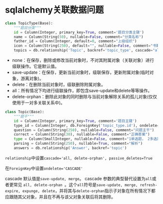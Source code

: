 # sqlalchemy关联数据问题

`````python
class TopicType(Base):
    """题目分类"""
    id = Column(Integer, primary_key=True, comment='题目分类主键')
    name = Column(String(50), nullable=False, comment="分类名称")
    father_id = Column(Integer, default=0, comment="上级组织")
    icon = Column(String(250), default="", nullable=False, comment="书籍图标")
    topics = db.relationship('Topic', backref='topic_type', cascade="all, delete-orphan", passive_deletes=True)
`````

* none：在保存，删除或修改当前对象时，不对其附属对象（关联对象）进行级联操作。它是默认值。
* save-update：在保存，更新当前对象时，级联保存，更新附属对象(临时对象，游离对象)。
* delete：在删除当前对象时，级联删除附属对象。
* all：所有情况下均进行级联操作，即包含save-update和delete等等操作。
* delete-orphan：删除此对象的同时删除与当前对象解除关系的孤儿对象(仅仅使用于一对多关联关系中)。

````python
class Topic(Base):
    """题干"""
    id = Column(Integer, primary_key=True, comment='题目主键')
    type_id = Column(Integer, db.ForeignKey('topic_type.id'), ondelete='CASCADE', comment="题目分类")
    question = Column(String(250), nullable=False, comment="问题主干")
    correct = Column(String(30), nullable=False, comment="正确答案")
    type = Column(SmallInteger, nullable=False, comment="1单选题， 2多选题， 3判断题")
    parsing = Column(String(250), nullable=True, comment="解析")
    answers = db.relationship('Answer', backref='topic')
````

`relationship`中设置`cascade='all, delete-orphan', passive_deletes=True`

在`ForeignKey`中设置`ondelete='CASCADE'`

 cascade 默认值是` save-update, merge `。 cascade 参数的典型替代设置为` all `或者更常见 `all, delete-orphan `。这个` all `符号是` save-update, merge, refresh-expire, expunge, delete `，并将其与` delete-orphan `指示子对象在所有情况下都应跟随其父对象，并且在不再与该父对象关联后将其删除。

